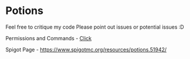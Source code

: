 # Potions
Feel free to critique my code
Please point out issues or potential issues :D

Permissions and Commands - [Click](/Potions/info.md)

Spigot Page - https://www.spigotmc.org/resources/potions.51942/
